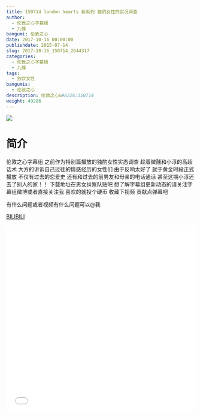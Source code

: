 ```yaml
---
title: 150714 london hearts 新系列 独酌女性的实况调查
author: 
  - 伦敦之心字幕组
  - 九條
bangumi: 伦敦之心
date: 2017-10-16 00:00:00
publishdate: 2015-07-14
slug: 2017-10-16_150714_2644317
categories: 
  - 伦敦之心字幕组
  - 九條
tags: 
  - 独饮女性
bangumis: 
  - 伦敦之心
description: 伦敦之心&#8226;150714
weight: 49286
---
```


![](https://i.imgur.com/8ka7AOK.jpg)

# 简介  
伦敦之心字幕组 之前作为特别篇播放的独酌女性实态调查 趁着微醺和小淳的高超话术 大方的讲诉自己过往的情感经历的女性们 由于反响太好了 就于黄金时段正式播放 不仅有过去的恋爱史 还有和过去的前男友和母亲的电话通话 甚至这期小淳还去了别人的家！！ 下载地址在男女纠察队贴吧 想了解字幕组更新动态的请关注字幕组微博或者直接关注我 喜欢的就投个硬币 收藏下视频 贡献点弹幕吧


有什么问题或者视频有什么问题可以@我

  [BILIBILI](https://www.bilibili.com/video/av2644317/)


<div class="vcontainer">  <iframe class='video' src="//www.bilibili.com/blackboard/player.html?aid=2644317" width="100%" height="500" frameborder="0" allowfullscreen="allowfullscreen"></iframe></div>
